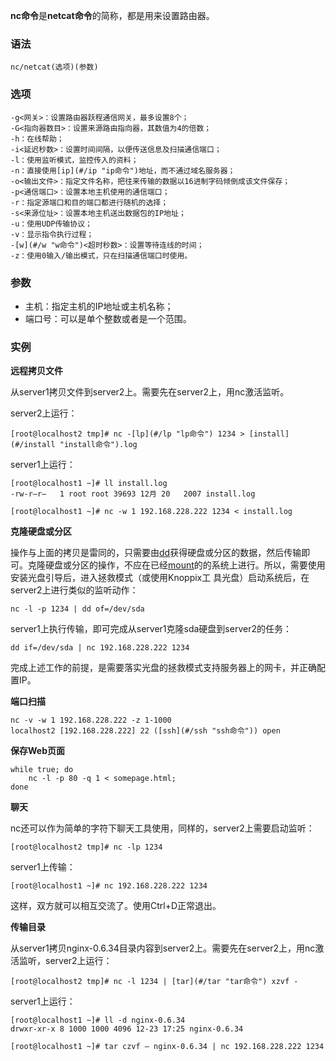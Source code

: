 **nc命令**是**netcat命令**的简称，都是用来设置路由器。

### 语法  

```
nc/netcat(选项)(参数)
```

### 选项  

```
-g<网关>：设置路由器跃程通信网关，最多设置8个；
-G<指向器数目>：设置来源路由指向器，其数值为4的倍数；
-h：在线帮助；
-i<延迟秒数>：设置时间间隔，以便传送信息及扫描通信端口；
-l：使用监听模式，监控传入的资料；
-n：直接使用[ip](#/ip "ip命令")地址，而不通过域名服务器；
-o<输出文件>：指定文件名称，把往来传输的数据以16进制字码倾倒成该文件保存；
-p<通信端口>：设置本地主机使用的通信端口；
-r：指定源端口和目的端口都进行随机的选择；
-s<来源位址>：设置本地主机送出数据包的IP地址；
-u：使用UDP传输协议；
-v：显示指令执行过程；
-[w](#/w "w命令")<超时秒数>：设置等待连线的时间；
-z：使用0输入/输出模式，只在扫描通信端口时使用。
```

### 参数  

*   主机：指定主机的IP地址或主机名称；
*   端口号：可以是单个整数或者是一个范围。

### 实例  

**远程拷贝文件**

从server1拷贝文件到server2上。需要先在server2上，用nc激活监听。

server2上运行：

```
[root@localhost2 tmp]# nc -[lp](#/lp "lp命令") 1234 > [install](#/install "install命令").log
```

server1上运行：

```
[root@localhost1 ~]# ll install.log
-rw-r–r–   1 root root 39693 12月 20   2007 install.log

[root@localhost1 ~]# nc -w 1 192.168.228.222 1234 < install.log
```

**克隆硬盘或分区**

操作与上面的拷贝是雷同的，只需要由[dd](#/dd "dd命令")获得硬盘或分区的数据，然后传输即可。克隆硬盘或分区的操作，不应在已经[mount](#/mount "mount命令")的的系统上进行。所以，需要使用安装光盘引导后，进入拯救模式（或使用Knoppix工 具光盘）启动系统后，在server2上进行类似的监听动作：

```
nc -l -p 1234 | dd of=/dev/sda
```

server1上执行传输，即可完成从server1克隆sda硬盘到server2的任务：

```
dd if=/dev/sda | nc 192.168.228.222 1234
```

完成上述工作的前提，是需要落实光盘的拯救模式支持服务器上的网卡，并正确配置IP。

**端口扫描**

```
nc -v -w 1 192.168.228.222 -z 1-1000
localhost2 [192.168.228.222] 22 ([ssh](#/ssh "ssh命令")) open
```

**保存Web页面**

```
while true; do
    nc -l -p 80 -q 1 < somepage.html;
done
```

**聊天**

nc还可以作为简单的字符下聊天工具使用，同样的，server2上需要启动监听：

```
[root@localhost2 tmp]# nc -lp 1234
```

server1上传输：

```
[root@localhost1 ~]# nc 192.168.228.222 1234
```

这样，双方就可以相互交流了。使用Ctrl+D正常退出。

**传输目录**

从server1拷贝nginx-0.6.34目录内容到server2上。需要先在server2上，用nc激活监听，server2上运行：

```
[root@localhost2 tmp]# nc -l 1234 | [tar](#/tar "tar命令") xzvf -
```

server1上运行：

```
[root@localhost1 ~]# ll -d nginx-0.6.34
drwxr-xr-x 8 1000 1000 4096 12-23 17:25 nginx-0.6.34

[root@localhost1 ~]# tar czvf – nginx-0.6.34 | nc 192.168.228.222 1234
```